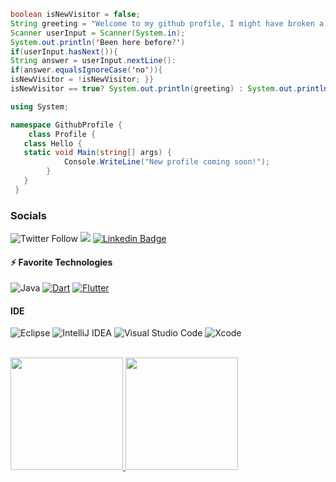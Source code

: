 ```java
boolean isNewVisitor = false;
String greeting = "Welcome to my github profile, I might have broken a few things.";
Scanner userInput = Scanner(System.in);
System.out.println('Been here before?')
if(userInput.hasNext()){
String answer = userInput.nextLine():
if(answer.equalsIgnoreCase('no')){
isNewVisitor = !isNewVisitor; }}
isNewVisitor == true? System.out.println(greeting) : System.out.println('Welcome back');}
```

```C#
using System;

namespace GithubProfile {
    class Profile {
   class Hello {         
   static void Main(string[] args) {
            Console.WriteLine("New profile coming soon!");
        }
   }
 }
```

### Socials
![Twitter Follow](https://img.shields.io/twitter/follow/__shavar?color=blue&style=for-the-badge)
![](https://img.shields.io/badge/shavar67-%23FFFC00.svg?style=for-the-badge&logo=Snapchat&logoColor=white)
 [![Linkedin Badge](https://img.shields.io/badge/-shavar-blue?style=flat-square&logo=Linkedin&logoColor=white&link=https://www.linkedin.com/in/-shavar/)](https://www.linkedin.com/in/-shavar/) 
 
 
#### ⚡ Favorite Technologies
![Java](https://img.shields.io/badge/java-%23ED8B00.svg?style=for-the-badge&logo=java&logoColor=white)
[![Dart](https://img.shields.io/badge/-Dart-0175C2?style=flat-square&logo=dart&link=https://github.com/shavar67/)](https://github.com/shavar67/)
[![Flutter](https://img.shields.io/badge/-Flutter-02569B?style=flat-square&logo=flutter&link=https://github.com/shavar67/)](https://github.com/shavar67/)

#### IDE
![Eclipse](https://img.shields.io/badge/Eclipse-FE7A16.svg?style=for-the-badge&logo=Eclipse&logoColor=white)
![IntelliJ IDEA](https://img.shields.io/badge/IntelliJIDEA-000000.svg?style=for-the-badge&logo=intellij-idea&logoColor=white)
![Visual Studio Code](https://img.shields.io/badge/Visual%20Studio%20Code-0078d7.svg?style=for-the-badge&logo=visual-studio-code&logoColor=white)
![Xcode](https://img.shields.io/badge/Xcode-007ACC?style=for-the-badge&logo=Xcode&logoColor=white)


<br/>
<a href="https://github.com/shavar67">
  <img height="180em" src="https://github-readme-stats.vercel.app/api?username=shavar67&theme=buefy&show_icons=true" />
  <img height="180em" src="https://github-readme-stats.vercel.app/api/top-langs/?username=shavar67&theme=buefy&layout=compact" />
</a>
<br/>

